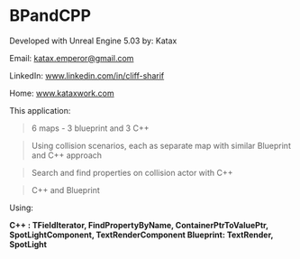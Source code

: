 # BPandCPP
Developed with Unreal Engine 5.03
by: Katax 



Email: katax.emperor@gmail.com 


LinkedIn: www.linkedin.com/in/cliff-sharif


Home: www.kataxwork.com





This application:

> 6 maps - 3 blueprint and 3 C++

> Using collision scenarios, each as separate map with similar Blueprint and C++ approach

> Search and find properties on collision actor with C++

> C++ and Blueprint



Using:<b>

C++ : TFieldIterator<UProperty>,  FindPropertyByName, ContainerPtrToValuePtr, SpotLightComponent, TextRenderComponent
Blueprint: TextRender, SpotLight </b>

